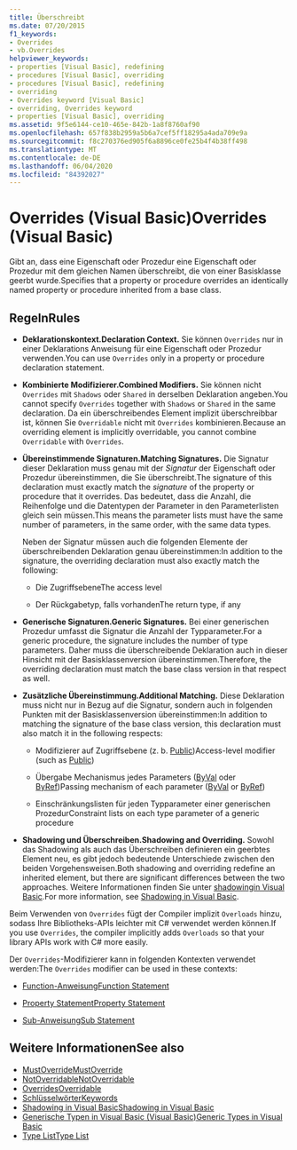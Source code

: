 ```yaml
---
title: Überschreibt
ms.date: 07/20/2015
f1_keywords:
- Overrides
- vb.Overrides
helpviewer_keywords:
- properties [Visual Basic], redefining
- procedures [Visual Basic], overriding
- procedures [Visual Basic], redefining
- overriding
- Overrides keyword [Visual Basic]
- overriding, Overrides keyword
- properties [Visual Basic], overriding
ms.assetid: 9f5e6144-ce10-465e-842b-1a8f8760af90
ms.openlocfilehash: 657f838b2959a5b6a7cef5ff18295a4ada709e9a
ms.sourcegitcommit: f8c270376ed905f6a8896ce0fe25b4f4b38ff498
ms.translationtype: MT
ms.contentlocale: de-DE
ms.lasthandoff: 06/04/2020
ms.locfileid: "84392027"
---
```

# <a name="overrides-visual-basic"></a><span data-ttu-id="69723-102">Overrides (Visual Basic)</span><span class="sxs-lookup"><span data-stu-id="69723-102">Overrides (Visual Basic)</span></span>

<span data-ttu-id="69723-103">Gibt an, dass eine Eigenschaft oder Prozedur eine Eigenschaft oder Prozedur mit dem gleichen Namen überschreibt, die von einer Basisklasse geerbt wurde.</span><span class="sxs-lookup"><span data-stu-id="69723-103">Specifies that a property or procedure overrides an identically named property or procedure inherited from a base class.</span></span>

## <a name="rules"></a><span data-ttu-id="69723-104">Regeln</span><span class="sxs-lookup"><span data-stu-id="69723-104">Rules</span></span>

- <span data-ttu-id="69723-105">**Deklarationskontext.**</span><span class="sxs-lookup"><span data-stu-id="69723-105">**Declaration Context.**</span></span> <span data-ttu-id="69723-106">Sie können `Overrides` nur in einer Deklarations Anweisung für eine Eigenschaft oder Prozedur verwenden.</span><span class="sxs-lookup"><span data-stu-id="69723-106">You can use `Overrides` only in a property or procedure declaration statement.</span></span>

- <span data-ttu-id="69723-107">**Kombinierte Modifizierer.**</span><span class="sxs-lookup"><span data-stu-id="69723-107">**Combined Modifiers.**</span></span> <span data-ttu-id="69723-108">Sie können nicht `Overrides` mit `Shadows` oder `Shared` in derselben Deklaration angeben.</span><span class="sxs-lookup"><span data-stu-id="69723-108">You cannot specify `Overrides` together with `Shadows` or `Shared` in the same declaration.</span></span> <span data-ttu-id="69723-109">Da ein überschreibendes Element implizit überschreibbar ist, können Sie `Overridable` nicht mit `Overrides` kombinieren.</span><span class="sxs-lookup"><span data-stu-id="69723-109">Because an overriding element is implicitly overridable, you cannot combine `Overridable` with `Overrides`.</span></span>

- <span data-ttu-id="69723-110">**Übereinstimmende Signaturen.**</span><span class="sxs-lookup"><span data-stu-id="69723-110">**Matching Signatures.**</span></span> <span data-ttu-id="69723-111">Die Signatur dieser Deklaration muss genau mit der *Signatur* der Eigenschaft oder Prozedur übereinstimmen, die Sie überschreibt.</span><span class="sxs-lookup"><span data-stu-id="69723-111">The signature of this declaration must exactly match the *signature* of the property or procedure that it overrides.</span></span> <span data-ttu-id="69723-112">Das bedeutet, dass die Anzahl, die Reihenfolge und die Datentypen der Parameter in den Parameterlisten gleich sein müssen.</span><span class="sxs-lookup"><span data-stu-id="69723-112">This means the parameter lists must have the same number of parameters, in the same order, with the same data types.</span></span>

  <span data-ttu-id="69723-113">Neben der Signatur müssen auch die folgenden Elemente der überschreibenden Deklaration genau übereinstimmen:</span><span class="sxs-lookup"><span data-stu-id="69723-113">In addition to the signature, the overriding declaration must also exactly match the following:</span></span>

  - <span data-ttu-id="69723-114">Die Zugriffsebene</span><span class="sxs-lookup"><span data-stu-id="69723-114">The access level</span></span>

  - <span data-ttu-id="69723-115">Der Rückgabetyp, falls vorhanden</span><span class="sxs-lookup"><span data-stu-id="69723-115">The return type, if any</span></span>

- <span data-ttu-id="69723-116">**Generische Signaturen.**</span><span class="sxs-lookup"><span data-stu-id="69723-116">**Generic Signatures.**</span></span> <span data-ttu-id="69723-117">Bei einer generischen Prozedur umfasst die Signatur die Anzahl der Typparameter.</span><span class="sxs-lookup"><span data-stu-id="69723-117">For a generic procedure, the signature includes the number of type parameters.</span></span> <span data-ttu-id="69723-118">Daher muss die überschreibende Deklaration auch in dieser Hinsicht mit der Basisklassenversion übereinstimmen.</span><span class="sxs-lookup"><span data-stu-id="69723-118">Therefore, the overriding declaration must match the base class version in that respect as well.</span></span>

- <span data-ttu-id="69723-119">**Zusätzliche Übereinstimmung.**</span><span class="sxs-lookup"><span data-stu-id="69723-119">**Additional Matching.**</span></span> <span data-ttu-id="69723-120">Diese Deklaration muss nicht nur in Bezug auf die Signatur, sondern auch in folgenden Punkten mit der Basisklassenversion übereinstimmen:</span><span class="sxs-lookup"><span data-stu-id="69723-120">In addition to matching the signature of the base class version, this declaration must also match it in the following respects:</span></span>

  - <span data-ttu-id="69723-121">Modifizierer auf Zugriffsebene (z. b. [Public](public.md))</span><span class="sxs-lookup"><span data-stu-id="69723-121">Access-level modifier (such as [Public](public.md))</span></span>

  - <span data-ttu-id="69723-122">Übergabe Mechanismus jedes Parameters ([ByVal](byval.md) oder [ByRef](byref.md))</span><span class="sxs-lookup"><span data-stu-id="69723-122">Passing mechanism of each parameter ([ByVal](byval.md) or [ByRef](byref.md))</span></span>

  - <span data-ttu-id="69723-123">Einschränkungslisten für jeden Typparameter einer generischen Prozedur</span><span class="sxs-lookup"><span data-stu-id="69723-123">Constraint lists on each type parameter of a generic procedure</span></span>

- <span data-ttu-id="69723-124">**Shadowing und Überschreiben.**</span><span class="sxs-lookup"><span data-stu-id="69723-124">**Shadowing and Overriding.**</span></span> <span data-ttu-id="69723-125">Sowohl das Shadowing als auch das Überschreiben definieren ein geerbtes Element neu, es gibt jedoch bedeutende Unterschiede zwischen den beiden Vorgehensweisen.</span><span class="sxs-lookup"><span data-stu-id="69723-125">Both shadowing and overriding redefine an inherited element, but there are significant differences between the two approaches.</span></span> <span data-ttu-id="69723-126">Weitere Informationen finden Sie unter [shadowingin Visual Basic](../../programming-guide/language-features/declared-elements/shadowing.md).</span><span class="sxs-lookup"><span data-stu-id="69723-126">For more information, see [Shadowing in Visual Basic](../../programming-guide/language-features/declared-elements/shadowing.md).</span></span>

<span data-ttu-id="69723-127">Beim Verwenden von `Overrides` fügt der Compiler implizit `Overloads` hinzu, sodass Ihre Bibliotheks-APIs leichter mit C# verwendet werden können.</span><span class="sxs-lookup"><span data-stu-id="69723-127">If you use `Overrides`, the compiler implicitly adds `Overloads` so that your library APIs work with C# more easily.</span></span>

<span data-ttu-id="69723-128">Der `Overrides`-Modifizierer kann in folgenden Kontexten verwendet werden:</span><span class="sxs-lookup"><span data-stu-id="69723-128">The `Overrides` modifier can be used in these contexts:</span></span>

- [<span data-ttu-id="69723-129">Function-Anweisung</span><span class="sxs-lookup"><span data-stu-id="69723-129">Function Statement</span></span>](../statements/function-statement.md)

- [<span data-ttu-id="69723-130">Property Statement</span><span class="sxs-lookup"><span data-stu-id="69723-130">Property Statement</span></span>](../statements/property-statement.md)

- [<span data-ttu-id="69723-131">Sub-Anweisung</span><span class="sxs-lookup"><span data-stu-id="69723-131">Sub Statement</span></span>](../statements/sub-statement.md)

## <a name="see-also"></a><span data-ttu-id="69723-132">Weitere Informationen</span><span class="sxs-lookup"><span data-stu-id="69723-132">See also</span></span>

- [<span data-ttu-id="69723-133">MustOverride</span><span class="sxs-lookup"><span data-stu-id="69723-133">MustOverride</span></span>](mustoverride.md)
- [<span data-ttu-id="69723-134">NotOverridable</span><span class="sxs-lookup"><span data-stu-id="69723-134">NotOverridable</span></span>](notoverridable.md)
- [<span data-ttu-id="69723-135">Overrides</span><span class="sxs-lookup"><span data-stu-id="69723-135">Overridable</span></span>](overridable.md)
- [<span data-ttu-id="69723-136">Schlüsselwörter</span><span class="sxs-lookup"><span data-stu-id="69723-136">Keywords</span></span>](../keywords/index.md)
- [<span data-ttu-id="69723-137">Shadowing in Visual Basic</span><span class="sxs-lookup"><span data-stu-id="69723-137">Shadowing in Visual Basic</span></span>](../../programming-guide/language-features/declared-elements/shadowing.md)
- [<span data-ttu-id="69723-138">Generische Typen in Visual Basic (Visual Basic)</span><span class="sxs-lookup"><span data-stu-id="69723-138">Generic Types in Visual Basic</span></span>](../../programming-guide/language-features/data-types/generic-types.md)
- [<span data-ttu-id="69723-139">Type List</span><span class="sxs-lookup"><span data-stu-id="69723-139">Type List</span></span>](../statements/type-list.md)
